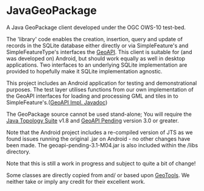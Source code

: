 JavaGeoPackage
==============

A Java GeoPackage client developed under the OGC OWS-10 test-bed.

The 'library' code enables the creation, insertion, query and update of records in the SQLite database either directly or via SimpleFeature's and SimpleFeatureType's interfaces the <a href="www.geoapi.org/">GeoAPI</a>. This client is suitable for (and was developed on) Android, but should work equally as well in desktop applications. Two interfaces to an underlying SQLite implementation are provided to hopefully make it SQLite implementation agnostic.

This project includes an Android application for testing and demonstrational purposes. The test layer utilises functions from our own implementation of the GeoAPI interfaces for loading and processing GML and tiles in to SimpleFeature's.(<a href="http://www.awila.co.uk/dev_doc/geoapi_doc/index.html">GeoAPI Impl. Javadoc</a>)<p>

The GeoPackage source cannot be used stand-alone; You will require the <a href="http://www.vividsolutions.com/jts/JTSHome.htm">Java Topology Suite</a> v1.8 and <a href="http://maven.geotoolkit.org/org/opengis/geoapi-pending/">GeoAPI Pending</a> version 3.0 or greater.<p>

Note that the Android project includes a re-compiled version of JTS as we found issues running the original .jar on Android - no other changes have been made. The geoapi-pending-3.1-M04.jar is also included within the /libs directory.
<p>
Note that this is still a work in progress and subject to quite a bit of change!

Some classes are directly copied from and/ or based upon <a href="http://geotools.org">GeoTools</a>. We neither take or imply any credit for their excellent work.